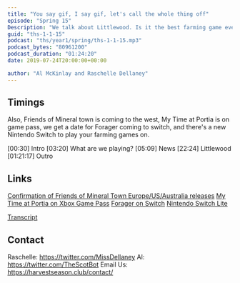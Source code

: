 ```yaml
---
title: "You say gif, I say gif, let's call the whole thing off"
episode: "Spring 15"
Description: "We talk about Littlewood. Is it the best farming game ever?"
guid: "ths-1-1-15"
podcast: "ths/year1/spring/ths-1-1-15.mp3"
podcast_bytes: "80961200"
podcast_duration: "01:24:20"
date: 2019-07-24T20:00:00+00:00

author: "Al McKinlay and Raschelle Dellaney"
---
```


## Timings

Also, Friends of Mineral town is coming to the west, My Time at Portia is on game pass, we get a date for Forager coming to switch, and there's a new Nintendo Switch to play your farming games on.

[00:30] Intro
[03:20] What are we playing?
[05:09] News
[22:24] Littlewood
[01:21:17] Outro

## Links

[Confirmation of Friends of Mineral Town Europe/US/Australia releases](https://twitter.com/marvelous_games/status/1148281592026034176)
[My Time at Portia on Xbox Game Pass](https://twitter.com/MyTimeAtPortia/status/1146788433920176128)
[Forager on Switch](https://twitter.com/Nintendeal/status/1144453182912778240)
[Nintendo Switch Lite](https://twitter.com/NintendoAmerica/status/1148934589026455552)

[Transcript](https://docs.google.com/document/d/11JtiME1S6wUAcOsEGBSZoPvmQlsn1swAoQBNi-7VEzg/edit?usp=sharing)

## Contact

Raschelle: https://twitter.com/MissDellaney
Al: https://twitter.com/TheScotBot
Email Us: https://harvestseason.club/contact/
